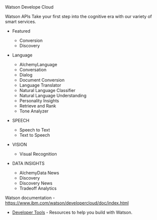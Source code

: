 
Watson Develope Cloud

Watson APIs
Take your first step into the cognitive era with our variety of smart services.

* Featured
  * Conversion
  * Discovery

* Language
  * AlchemyLanguage
  * Conversation
  * Dialog
  * Document Conversion
  * Language Translator
  * Natural Language Classifier
  * Natural Language Understanding
  * Personality Insights
  * Retrieve and Rank
  * Tone Analyzer

* SPEECH
  * Speech to Text
  * Text to Speech

* VISION
  * Visual Recognition

* DATA INSIGHTS
  * AlchemyData News
  * Discovery
  * Discovery News
  * Tradeoff Analytics

Watson documentation - https://www.ibm.com/watson/developercloud/doc/index.html

* [Developer Tools](https://www.ibm.com/watson/developercloud/developer-tools.html) - Resources to help you build with Watson.
